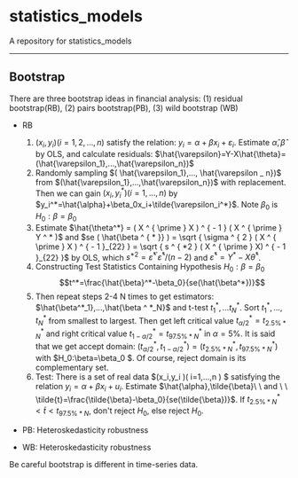 # statistics_models
A repository for statistics_models

---

## Bootstrap
There are three bootstrap ideas in financial analysis:
(1) residual bootstrap(RB),
(2) pairs bootstrap(PB),
(3) wild bootstrap (WB)

+ RB
  1. $(x_i,y_i)(i=1,2,...,n)$    satisfy the relation: $y_i=\alpha+\beta x_i+\varepsilon_i$. Estimate $\hat{\alpha},\hat{\beta}$ by OLS, and calculate residuals: $\hat{\varepsilon}=Y-X\hat{\theta}=(\hat{\varepsilon_1},...,\hat{\varepsilon_n})$
  2. Randomly sampling $( \hat{\varepsilon_1},..., \hat{\varepsilon _ n})$ from $(\hat{\varepsilon_1},...,\hat{\varepsilon_n})$ with replacement. Then we can gain $(x_i,y_i^*)(i=1,...,n)$ by $y_i^*=\hat{\alpha}+\beta_0x_i+\tilde{\varepsilon_i^*}$. Note $\beta_0$ is $H_0:\beta=\beta_0$
  3. Estimate $\hat{\theta^*}  = ( X ^ { \prime } X ) ^ { - 1 } ( X ^ { \prime } Y ^ * )$ and $se ( \hat{\beta ^ { * }} ) = \sqrt { \sigma ^ { 2 } ( X ^ { \prime } X  ) ^ { - 1 }_{22} } = \sqrt { s ^ { *2 } ( X ^ { \prime } X) ^ { - 1 }_{22} }$ by OLS, which $s ^ { * 2 } = \hat{\varepsilon} ^ { * \prime } \hat{\varepsilon} ^ { * } / ( n - 2 )$ and $\hat{\varepsilon} ^ { * } = Y ^ { * } - X \hat{\theta} ^ { * }$.
  4. Constructing Test Statistics Containing Hypothesis $H_0:\beta=\beta_0$ $$t^*=\frac{\hat{\beta}^*-\beta_0}{se(\hat{\beta^*})}$$
  5. Then repeat steps 2-4 N times to get estimators: $\hat{\beta^*_1},...,\hat{\beta ^ *_N}$ and t-test $t^*_1,...t^*_N$. Sort $t^*_1,...,t^*_N$ from smallest to largest. Then get left critical value $t^*_{\alpha/2}=t^*_{2.5\%*N}$ and right critical value $t^*_{1-\alpha/2}=t^*_{97.5\%*N}$ in $\alpha=5\%$. It is said that we get accept domain: $(t^*_{\alpha /2},t^*_{1-\alpha /2})=(t^*_{2.5 \% *N},t^*_{97.5 \% *N})$ with $H_0:\beta=\beta_0 $. Of course, reject domain is its complementary set.
  6. Test: There is a set of real data $(x_i,y_i )( i=1,...,n ) $ satisfying the relation $y_i=\alpha+\beta x_i+u_i$. Estimate $\hat{\alpha},\tilde{\beta}\ \ and \ \ \tilde{t}=\frac{\tilde{\beta}-\beta_0}{se(\tilde{\beta})}$. If $t _ { 2.5\%*N } ^ { * } \lt \tilde{t} \lt t _ { 97.5\%* N }$, don't reject $H_0$, else reject $H_0$.

+ PB: Heteroskedasticity robustness
  
+ WB: Heteroskedasticity robustness

Be careful bootstrap is different in time-series data.
